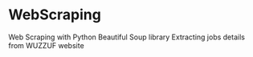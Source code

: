 # WebScraping
Web Scraping with Python Beautiful Soup library 
Extracting jobs details from WUZZUF website 
